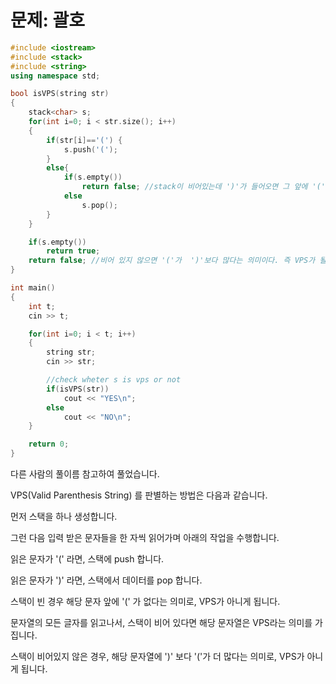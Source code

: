 # 문제: 괄호

```cpp
#include <iostream>
#include <stack>
#include <string>
using namespace std;

bool isVPS(string str)
{
    stack<char> s;
    for(int i=0; i < str.size(); i++)
    {
        if(str[i]=='(') {
            s.push('(');
        }
        else{
            if(s.empty())
                return false; //stack이 비어있는데 ')'가 들어오면 그 앞에 '('가 없다는 의미다. 즉 VPS가 될 수 없다.
            else
                s.pop();
        }
    }

    if(s.empty())
        return true;
    return false; //비어 있지 않으면 '('가  ')'보다 많다는 의미이다. 즉 VPS가 될 수 없다.
}

int main()
{
    int t;
    cin >> t;

    for(int i=0; i < t; i++)
    {
        string str;
        cin >> str;

        //check wheter s is vps or not
        if(isVPS(str))
            cout << "YES\n";
        else
            cout << "NO\n";
    }

    return 0;
}
```

다른 사람의 풀이름 참고하여 풀었습니다.

VPS(Valid Parenthesis String) 를 판별하는 방법은 다음과 같습니다.

먼저 스택을 하나 생성합니다.

그런 다음 입력 받은 문자들을 한 자씩 읽어가며 아래의 작업을 수행합니다.

읽은 문자가 '(' 라면, 스택에 push 합니다.

읽은 문자가 ')' 라면, 스택에서 데이터를 pop 합니다. 

스택이 빈 경우 해당 문자 앞에 '(' 가 없다는 의미로, VPS가 아니게 됩니다.

문자열의 모든 글자를 읽고나서, 스택이 비어 있다면 해당 문자열은 VPS라는 의미를 가집니다.

스택이 비어있지 않은 경우, 해당 문자열에 ')' 보다 '('가 더 많다는 의미로, VPS가 아니게 됩니다.

